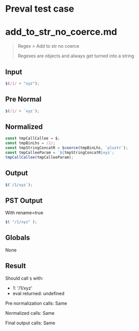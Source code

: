 # Preval test case

# add_to_str_no_coerce.md

> Regex > Add to str no coerce
>
> Regexes are objects and always get turned into a string

## Input

`````js filename=intro
$(/1/ + "xyz");
`````

## Pre Normal


`````js filename=intro
$(/1/ + `xyz`);
`````

## Normalized


`````js filename=intro
const tmpCallCallee = $;
const tmpBinLhs = /1/;
const tmpStringConcatR = $coerce(tmpBinLhs, `plustr`);
const tmpCalleeParam = `${tmpStringConcatR}xyz`;
tmpCallCallee(tmpCalleeParam);
`````

## Output


`````js filename=intro
$(`/1/xyz`);
`````

## PST Output

With rename=true

`````js filename=intro
$( "/1/xyz" );
`````

## Globals

None

## Result

Should call `$` with:
 - 1: '/1/xyz'
 - eval returned: undefined

Pre normalization calls: Same

Normalized calls: Same

Final output calls: Same
